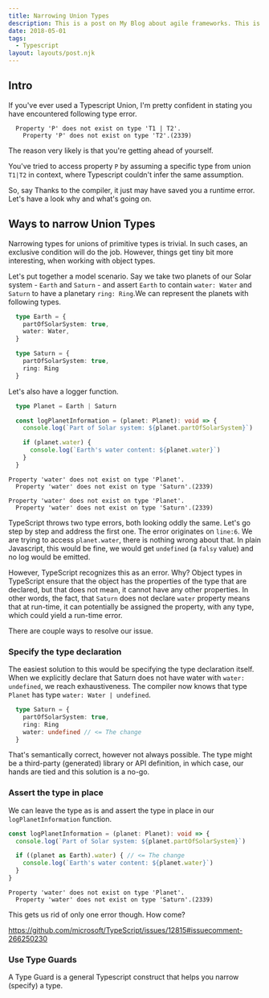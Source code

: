 ```yaml
---
title: Narrowing Union Types
description: This is a post on My Blog about agile frameworks. This is a post on My Blog about agile frameworks. This is a post on My Blog about agile frameworks.
date: 2018-05-01
tags:
  - Typescript
layout: layouts/post.njk
---
```


## Intro

If you've ever used a Typescript Union, I'm pretty confident in stating you have encountered following type error.

```text
  Property 'P' does not exist on type 'T1 | T2'.
    Property 'P' does not exist on type 'T2'.(2339)
```

The reason very likely is that you're getting ahead of yourself.

You've tried to access property `P` by assuming a specific type from union `T1|T2` in context, where Typescript couldn't infer the same assumption.

So, say Thanks to the compiler, it just may have saved you a runtime error. Let's have a look why and what's going on.

## Ways to narrow Union Types

Narrowing types for unions of primitive types is trivial. In such cases, an exclusive condition will do the job. However, things get tiny bit more interesting, when working with object types.

Let's put together a model scenario. Say we take two planets of our Solar system - `Earth` and `Saturn` - and assert `Earth` to contain `water: Water` and `Saturn` to have a planetary `ring: Ring`.We can represent the planets with following types.

```typescript
  type Earth = {
    partOfSolarSystem: true,
    water: Water,
  }

  type Saturn = {
    partOfSolarSystem: true,
    ring: Ring
  }
```

Let's also have a logger function.

```typescript
  type Planet = Earth | Saturn

  const logPlanetInformation = (planet: Planet): void => {
    console.log(`Part of Solar system: ${planet.partOfSolarSystem}`)

    if (planet.water) {
      console.log(`Earth's water content: ${planet.water}`)
    }
  }
```
```text
Property 'water' does not exist on type 'Planet'.
  Property 'water' does not exist on type 'Saturn'.(2339)

Property 'water' does not exist on type 'Planet'.
  Property 'water' does not exist on type 'Saturn'.(2339)
```

TypeScript throws two type errors, both looking oddly the same. Let's go step by step and address the first one. The error originates on `line:6`. We are trying to access `planet.water`, there is nothing wrong about that. In plain Javascript, this would be fine, we would get `undefined` (a `falsy` value) and no log would be emitted.

However, TypeScript recognizes this as an error. Why? Object types in TypeScript ensure that the object has the properties of the type that are declared, but that does not mean, it cannot have any other properties. In other words, the fact, that `Saturn` does not declare `water` property means that at run-time, it can potentially be assigned the property, with any type, which could yield a run-time error.

There are couple ways to resolve our issue.

### Specify the type declaration

The easiest solution to this would be specifying the type declaration itself. When we explicitly declare that Saturn does not have water with `water: undefined`, we reach exhaustiveness. The compiler now knows that type `Planet` has type `water: Water | undefined`.

```typescript
  type Saturn = {
    partOfSolarSystem: true,
    ring: Ring
    water: undefined // <= The change
  }
```

That's semantically correct, however not always possible. The type might be a third-party (generated) library or API definition, in which case, our hands are tied and this solution is a no-go.

### Assert the type in place

We can leave the type as is and assert the type in place in our `logPlanetInformation` function.

```typescript
const logPlanetInformation = (planet: Planet): void => {
  console.log(`Part of Solar system: ${planet.partOfSolarSystem}`)

  if ((planet as Earth).water) { // <= The change
    console.log(`Earth's water content: ${planet.water}`)
  }
}
```
```text
Property 'water' does not exist on type 'Planet'.
  Property 'water' does not exist on type 'Saturn'.(2339)
```

This gets us rid of only one error though. How come?

https://github.com/microsoft/TypeScript/issues/12815#issuecomment-266250230

### Use Type Guards

A Type Guard is a general Typescript construct that helps you narrow (specify) a type.

